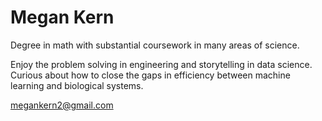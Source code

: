 <h1> Megan Kern </h1>
Degree in math with substantial coursework in many areas of science. 

Enjoy the problem solving in engineering and storytelling in data science. <br>
Curious about how to close the gaps in efficiency between machine learning and biological systems.

megankern2@gmail.com
